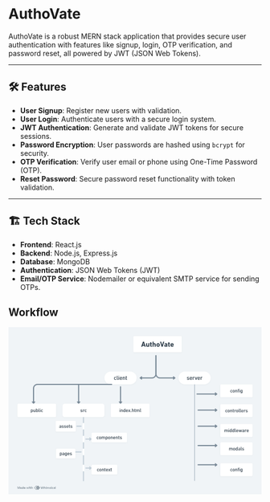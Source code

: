 # AuthoVate

AuthoVate is a robust MERN stack application that provides secure user authentication with features like signup, login, OTP verification, and password reset, all powered by JWT (JSON Web Tokens).

---

## 🛠️ Features
- **User Signup**: Register new users with validation.
- **User Login**: Authenticate users with a secure login system.
- **JWT Authentication**: Generate and validate JWT tokens for secure sessions.
- **Password Encryption**: User passwords are hashed using `bcrypt` for security.
- **OTP Verification**: Verify user email or phone using One-Time Password (OTP).
- **Reset Password**: Secure password reset functionality with token validation.

---

## 🏗️ Tech Stack
- **Frontend**: React.js
- **Backend**: Node.js, Express.js
- **Database**: MongoDB
- **Authentication**: JSON Web Tokens (JWT)
- **Email/OTP Service**: Nodemailer or equivalent SMTP service for sending OTPs.

## Workflow 
![Complete Workflow](./client/src/assets/workflow.png)